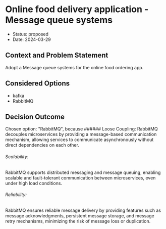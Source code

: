 # Online food delivery application - Message queue systems

* Status: proposed
* Date: 2024-03-29

## Context and Problem Statement

Adopt a Message queue systems for the online food ordering app.

## Considered Options

* kafka
* RabbitMQ

## Decision Outcome

Chosen option: "RabbitMQ", because ###### Loose Coupling: 
RabbitMQ decouples microservices by providing a message-based communication mechanism, allowing services to communicate asynchronously without direct dependencies on each other.

###### Scalability:
 RabbitMQ supports distributed messaging and message queuing, enabling scalable and fault-tolerant communication between microservices, even under high load conditions.

###### Reliability:
 RabbitMQ ensures reliable message delivery by providing features such as message acknowledgments, persistent message storage, and message retry mechanisms, minimizing the risk of message loss or duplication.
